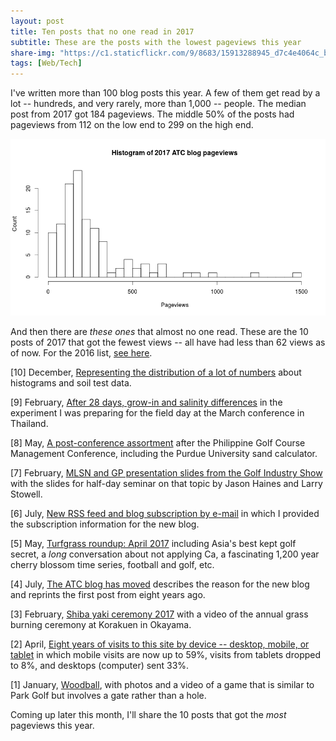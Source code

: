 ```yaml
---
layout: post
title: Ten posts that no one read in 2017
subtitle: These are the posts with the lowest pageviews this year
share-img: "https://c1.staticflickr.com/9/8683/15913288945_d7c4e4064c_b_d.jpg"
tags: [Web/Tech]
---
```


I've written more than 100 blog posts this year. A few of them get read by a lot -- hundreds, and very rarely, more than 1,000 -- people. The median post from 2017 got 184 pageviews. The middle 50% of the posts had pageviews from 112 on the low end to 299 on the high end.

![histogram of ATC blog pageviews in 2017](/img/blog_2017_histogram.png)

And then there are *these ones* that almost no one read. These are the 10 posts of 2017 that got the fewest views -- all have had less than 62 views as of now. For the 2016 list, [see here](http://www.blog.asianturfgrass.com/2016/12/10-posts-that-no-one-read.html).

[10] December, [Representing the distribution of a lot of numbers](http://www.asianturfgrass.com/2017-12-01-representing-a-lot-of-numbers/) about histograms and soil test data.

[9] February, [After 28 days, grow-in and salinity differences](http://www.blog.asianturfgrass.com/2017/02/after-28-days-grow-in-and-salinity-differences.html) in the experiment I was preparing for the field day at the March conference in Thailand.

[8] May, [A post-conference assortment](http://www.blog.asianturfgrass.com/2017/05/a-post-conference-assortment.html) after the Philippine Golf Course Management Conference, including the Purdue University sand calculator.

[7] February, [MLSN and GP presentation slides from the Golf Industry Show](http://www.blog.asianturfgrass.com/2017/02/mlsn-and-gp-presentation-slides-from-the-golf-industry-show.html) with the slides for half-day seminar on that topic by Jason Haines and Larry Stowell.

[6] July, [New RSS feed and blog subscription by e-mail](http://www.asianturfgrass.com/2017-07-18-new-blog-update-rss/) in which I provided the subscription information for the new blog.

[5] May, [Turfgrass roundup: April 2017](http://www.blog.asianturfgrass.com/2017/05/turfgrass-roundup-april-2017.html) including Asia's best kept golf secret, a *long* conversation about not applying Ca, a fascinating 1,200 year cherry blossom time series, football and golf, etc.

[4] July, [The ATC blog has moved](http://www.blog.asianturfgrass.com/2017/07/the-atc-blog-has-moved.html) describes the reason for the new blog and reprints the first post from eight years ago.

[3] February, [Shiba yaki ceremony 2017](http://www.blog.asianturfgrass.com/2017/02/shiba-yaki-ceremony-2017.html) with a video of the annual grass burning ceremony at Korakuen in Okayama.

[2] April, [Eight years of visits to this site by device -- desktop, mobile, or tablet](http://www.blog.asianturfgrass.com/2017/04/eight-years-of-visits-to-this-site-by-device-desktop-mobile-or-tablet.html) in which mobile visits are now up to 59%, visits from tablets dropped to 8%, and desktops (computer) sent 33%.

[1] January, [Woodball](http://www.blog.asianturfgrass.com/2017/01/woodball.html), with photos and a video of a game that is similar to Park Golf but involves a gate rather than a hole.

Coming up later this month, I'll share the 10 posts that got the *most* pageviews this year.

